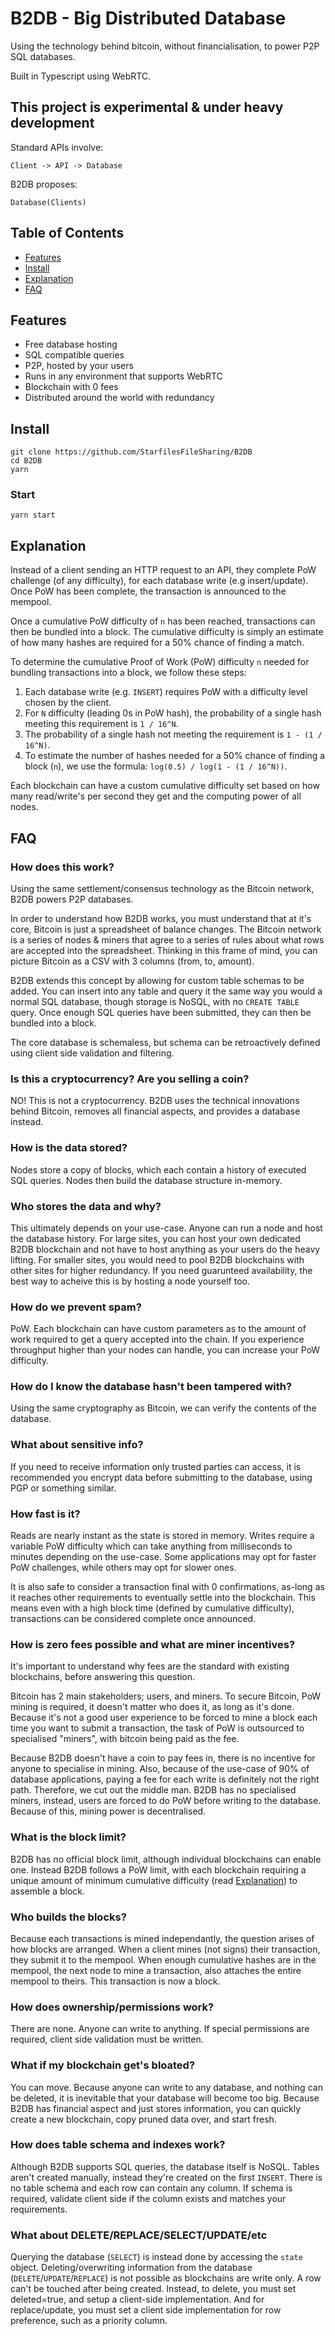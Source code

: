 # B2DB - Big Distributed Database
Using the technology behind bitcoin, without financialisation, to power P2P SQL databases.

Built in Typescript using WebRTC.

## This project is experimental & under heavy development

Standard APIs involve:
```
Client -> API -> Database
```

B2DB proposes:
```
Database(Clients)
```

## Table of Contents
- [Features](#features)
- [Install](#install)
- [Explanation](#explanation)
- [FAQ](#faq)

## Features
- Free database hosting
- SQL compatible queries
- P2P, hosted by your users
- Runs in any environment that supports WebRTC
- Blockchain with 0 fees
- Distributed around the world with redundancy

## Install
```
git clone https://github.com/StarfilesFileSharing/B2DB
cd B2DB
yarn
```

### Start
```
yarn start
```

## Explanation
Instead of a client sending an HTTP request to an API, they complete PoW challenge (of any difficulty), for each database write (e.g insert/update). Once PoW has been complete, the transaction is announced to the mempool.

Once a cumulative PoW difficulty of `n` has been reached, transactions can then be bundled into a block. The cumulative difficulty is simply an estimate of how many hashes are required for a 50% chance of finding a match.

To determine the cumulative Proof of Work (PoW) difficulty `n` needed for bundling transactions into a block, we follow these steps:

1. Each database write (e.g. `INSERT`) requires PoW with a difficulty level chosen by the client.
2. For `N` difficulty (leading 0s in PoW hash), the probability of a single hash meeting this requirement is `1 / 16^N`.
3. The probability of a single hash not meeting the requirement is `1 - (1 / 16^N)`.
4. To estimate the number of hashes needed for a 50% chance of finding a block (`n`), we use the formula: `log(0.5) / log(1 - (1 / 16^N))`.

Each blockchain can have a custom cumulative difficulty set based on how many read/write's per second they get and the computing power of all nodes.

## FAQ

### How does this work?
Using the same settlement/consensus technology as the Bitcoin network, B2DB powers P2P databases.

In order to understand how B2DB works, you must understand that at it's core, Bitcoin is just a spreadsheet of balance changes. The Bitcoin network is a series of nodes & miners that agree to a series of rules about what rows are accepted into the spreadsheet. Thinking in this frame of mind, you can picture Bitcoin as a CSV with 3 columns (from, to, amount).

B2DB extends this concept by allowing for custom table schemas to be added. You can insert into any table and query it the same way you would a normal SQL database, though storage is NoSQL, with no `CREATE TABLE` query. Once enough SQL queries have been submitted, they can then be bundled into a block.

The core database is schemaless, but schema can be retroactively defined using client side validation and filtering.

### Is this a cryptocurrency? Are you selling a coin?
NO! This is not a cryptocurrency. B2DB uses the technical innovations behind Bitcoin, removes all financial aspects, and provides a database instead.

### How is the data stored?
Nodes store a copy of blocks, which each contain a history of executed SQL queries. Nodes then build the database structure in-memory. 

### Who stores the data and why?
This ultimately depends on your use-case. Anyone can run a node and host the database history. For large sites, you can host your own dedicated B2DB blockchain and not have to host anything as your users do the heavy lifting. For smaller sites, you would need to pool B2DB blockchains with other sites for higher redundancy. If you need guarunteed availability, the best way to acheive this is by hosting a node yourself too.

### How do we prevent spam?
PoW. Each blockchain can have custom parameters as to the amount of work required to get a query accepted into the chain. If you experience throughput higher than your nodes can handle, you can increase your PoW difficulty.

### How do I know the database hasn't been tampered with?
Using the same cryptography as Bitcoin, we can verify the contents of the database.

### What about sensitive info?
If you need to receive information only trusted parties can access, it is recommended you encrypt data before submitting to the database, using PGP or something similar.

### How fast is it?
Reads are nearly instant as the state is stored in memory. Writes require a variable PoW difficulty which can take anything from milliseconds to minutes depending on the use-case. Some applications may opt for faster PoW challenges, while others may opt for slower ones.

It is also safe to consider a transaction final with 0 confirmations, as-long as it reaches other requirements to eventually settle into the blockchain. This means even with a high block time (defined by cumulative difficulty), transactions can be considered complete once announced.

### How is zero fees possible and what are miner incentives?
It's important to understand why fees are the standard with existing blockchains, before answering this question.

Bitcoin has 2 main stakeholders; users, and miners. To secure Bitcoin, PoW mining is required, it doesn't matter who does it, as long as it's done. Because it's not a good user experience to be forced to mine a block each time you want to submit a transaction, the task of PoW is outsourced to specialised "miners", with bitcoin being paid as the fee.

Because B2DB doesn't have a coin to pay fees in, there is no incentive for anyone to specialise in mining. Also, because of the use-case of 90% of database applications, paying a fee for each write is definitely not the right path. Therefore, we cut out the middle man. B2DB has no specialised miners, instead, users are forced to do PoW before writing to the database. Because of this, mining power is decentralised.

### What is the block limit?
B2DB has no official block limit, although individual blockchains can enable one. Instead B2DB follows a PoW limit, with each blockchain requiring a unique amount of minimum cumulative difficulty (read [Explanation](#explanation)) to assemble a block.

### Who builds the blocks?
Because each transactions is mined independantly, the question arises of how blocks are arranged. When a client mines (not signs) their transaction, they submit it to the mempool. When enough cumulative hashes are in the mempool, the next node to mine a transaction, also attaches the entire mempool to theirs. This transaction is now a block.

### How does ownership/permissions work?
There are none. Anyone can write to anything. If special permissions are required, client side validation must be written.

### What if my blockchain get's bloated?
You can move. Because anyone can write to any database, and nothing can be deleted, it is inevitable that your database will become too big. Because B2DB has financial aspect and just stores information, you can quickly create a new blockchain, copy pruned data over, and start fresh.

### How does table schema and indexes work?
Although B2DB supports SQL queries, the database itself is NoSQL. Tables aren't created manually, instead they're created on the first `INSERT`. There is no table schema and each row can contain any column. If schema is required, validate client side if the column exists and matches your requirements.

### What about DELETE/REPLACE/SELECT/UPDATE/etc
Querying the database (`SELECT`) is instead done by accessing the `state` object. Deleting/overwriting information from the database (`DELETE`/`UPDATE`/`REPLACE`) is not possible as blockchains are write only. A row can't be touched after being created. Instead, to delete, you must set deleted=true, and setup a client-side implementation. And for replace/update, you must set a client side implementation for row preference, such as a priority column.